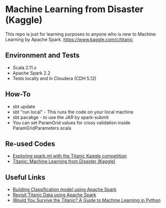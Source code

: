 # Machine Learning from Disaster (Kaggle)
This repo is just for learning purposes to anyone who is new to Machine Learning by Apache Spark.
https://www.kaggle.com/c/titanic

## Environment and Tests
* Scala 2.11.x
* Apache Spark 2.2
* Tests locally and in Cloudera (CDH 5.12)

## How-To
* sbt update
* sbt "run local" - This runs the code on your local machine
* sbt pacakge - to use the JAR by spark-submit 
* You can set ParamGrid values for cross validation inside ParamGridParameters.scala 

## Re-used Codes

* [Exploring spark.ml with the Titanic Kaggle competition](https://benfradet.github.io/blog/2015/12/16/Exploring-spark.ml-with-the-Titanic-Kaggle-competition)
* [Titanic: Machine Learning from Disaster (Kaggle)](https://databricks-prod-cloudfront.cloud.databricks.com/public/4027ec902e239c93eaaa8714f173bcfc/19095846306138/45566022600459/8071950455163429/latest.html)

## Useful Links

* [Building Classification model using Apache Spark](http://vishnuviswanath.com/spark_lr.html)
* [Revisit Titanic Data using Apache Spark](https://6chaoran.wordpress.com/2016/08/13/__trashed/)
* [Would You Survive the Titanic? A Guide to Machine Learning in Python](https://blog.socialcops.com/engineering/machine-learning-python/)